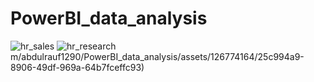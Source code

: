 # PowerBI_data_analysis
![hr_sales](https://github.com/abdulrauf1290/PowerBI_data_analysis/assets/126774164/25c994a9-8906-49df-969a-64b7fceffc93)
![hr_research](https://github.com/abdulrauf1290/PowerBI_data_analysis/assets/126774164/2d967060-4928-4d44-bafd-c2234bd1b171)
m/abdulrauf1290/PowerBI_data_analysis/assets/126774164/25c994a9-8906-49df-969a-64b7fceffc93)
